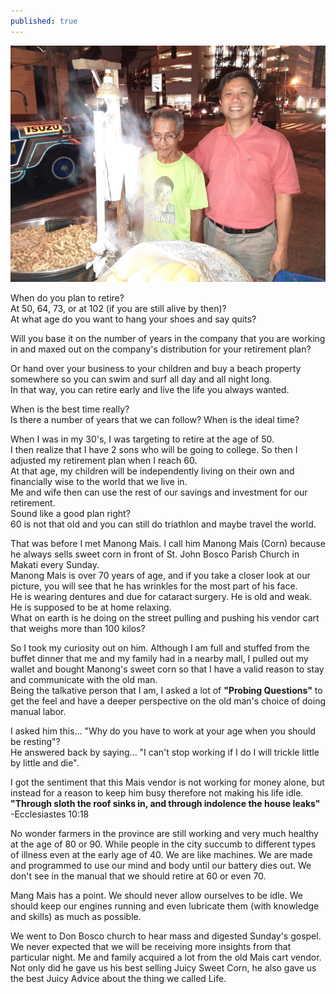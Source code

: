 ```yaml
---
published: true
---
```

![Retire](/images/Retire.jpg)

When do you plan to retire?   
At 50, 64, 73, or at 102 (if you are still alive by then)?   
At what age do you want to hang your shoes and say quits?

Will you base it on the number of years in the company that you are working in and maxed out on the company's distribution for your retirement plan?

Or hand over your business to your children and buy a beach property somewhere so you can swim and surf all day and all night long.   
In that way, you can retire early and live the life you always wanted.

When is the best time really?   
Is there a number of years that we can follow? 
When is the ideal time?

When I was in my 30's, I was targeting to retire at the age of 50.   
I then realize that I have 2 sons who will be going to college. 
So then I adjusted my retirement plan when I reach 60.   
At that age, my children will be independently living on their own and financially wise to the world that we live in.   
Me and wife then can use the rest of our savings and investment for our retirement.   
Sound like a good plan right?   
60 is not that old and you can still do triathlon and maybe travel the world. 

That was before I met Manong Mais. I call him Manong Mais (Corn) because he always sells sweet corn in front of St. John Bosco Parish Church in Makati every Sunday.   
Manong Mais is over 70 years of age, and if you take a closer look at our picture, you will see that he has wrinkles for the most part of his face.   
He is wearing dentures and due for cataract surgery. He is old and weak. He is supposed to be at home relaxing.   
What on earth is he doing on the street pulling and pushing his vendor cart that weighs more than 100 kilos?

So I took my curiosity out on him. Although I am full and stuffed from the buffet dinner that me and my family had in a nearby mall, I pulled out my wallet and bought Manong's sweet corn so that I have a valid reason to stay and communicate with the old man.   
Being the talkative person that I am, I asked a lot of **"Probing Questions"** to get the feel and have a deeper perspective on the old man's choice of doing manual labor. 
  
I asked him this... "Why do you have to work at your age when you should be resting"?   
He answered back by saying... "I can't stop working if I do I will trickle little by little and die".

I got the sentiment that this Mais vendor is not working for money alone, but instead for a reason to keep him busy therefore not making his life idle.   
**"Through sloth the roof sinks in, and through indolence the house leaks"** -Ecclesiastes 10:18

No wonder farmers in the province are still working and very much healthy at the age of 80 or 90. 
While people in the city succumb to different types of illness even at the early age of 40.
We are like machines. We are made and programmed to use our mind and body until our battery dies out.
We don't see in the manual that we should retire at 60 or even 70. 

Mang Mais has a point. We should never allow ourselves to be idle. We should keep our engines running and even lubricate them (with knowledge and skills) as much as possible.

We went to Don Bosco church to hear mass and digested Sunday's gospel. We never expected that we will be receiving more insights from that particular night.
Me and family acquired a lot from the old Mais cart vendor. 
Not only did he gave us his best selling Juicy Sweet Corn, he also gave us the best Juicy Advice about the thing we called Life.  